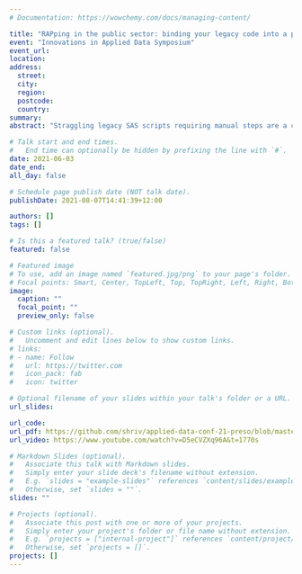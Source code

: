 ```yaml
---
# Documentation: https://wowchemy.com/docs/managing-content/

title: "RAPping in the public sector: binding your legacy code into a pipeline with Python"
event: "Innovations in Applied Data Symposium"
event_url:
location:
address:
  street:
  city:
  region:
  postcode:
  country:
summary:
abstract: "Straggling legacy SAS scripts requiring manual steps are a common \"feature\" of data processing tasks in the public sector. However, refactoring such scripts to modern, reproducible analytical pipelines (RAP) can be challenging due to a lack of IT infrastructure or high complexity. In such situations, interim solutions can at least reduce manual effort and mental overhead. One such solution is using Python as an effective glue to create one click execution pipelines. Manual tasks like downloading data from email, updating new data file names in scripts, running scripts in sequence and more, can be managed with Python and its rich ecosystem of packages. In this talk, I will showcase how three Python packages, exchangelib, jupyter and saspy, can create quick and easy automated versions of legacy SAS scripts that contain many types of manual steps."

# Talk start and end times.
#   End time can optionally be hidden by prefixing the line with `#`.
date: 2021-06-03
date_end: 
all_day: false

# Schedule page publish date (NOT talk date).
publishDate: 2021-08-07T14:41:39+12:00

authors: []
tags: []

# Is this a featured talk? (true/false)
featured: false

# Featured image
# To use, add an image named `featured.jpg/png` to your page's folder. 
# Focal points: Smart, Center, TopLeft, Top, TopRight, Left, Right, BottomLeft, Bottom, BottomRight.
image:
  caption: ""
  focal_point: ""
  preview_only: false

# Custom links (optional).
#   Uncomment and edit lines below to show custom links.
# links:
# - name: Follow
#   url: https://twitter.com
#   icon_pack: fab
#   icon: twitter

# Optional filename of your slides within your talk's folder or a URL.
url_slides:

url_code:
url_pdf: https://github.com/shriv/applied-data-conf-21-preso/blob/master/presentation.pdf
url_video: https://www.youtube.com/watch?v=D5eCVZXq96A&t=1770s

# Markdown Slides (optional).
#   Associate this talk with Markdown slides.
#   Simply enter your slide deck's filename without extension.
#   E.g. `slides = "example-slides"` references `content/slides/example-slides.md`.
#   Otherwise, set `slides = ""`.
slides: ""

# Projects (optional).
#   Associate this post with one or more of your projects.
#   Simply enter your project's folder or file name without extension.
#   E.g. `projects = ["internal-project"]` references `content/project/deep-learning/index.md`.
#   Otherwise, set `projects = []`.
projects: []
---
```

